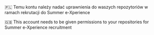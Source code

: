 🇵🇱 Temu kontu należy nadać uprawnienia do waszych repozytoriów w ramach rekrutacji do Summer e-Xperience

🇬🇧 This account needs to be given permissions to your repositories for Summer e-Xperience recruitment
